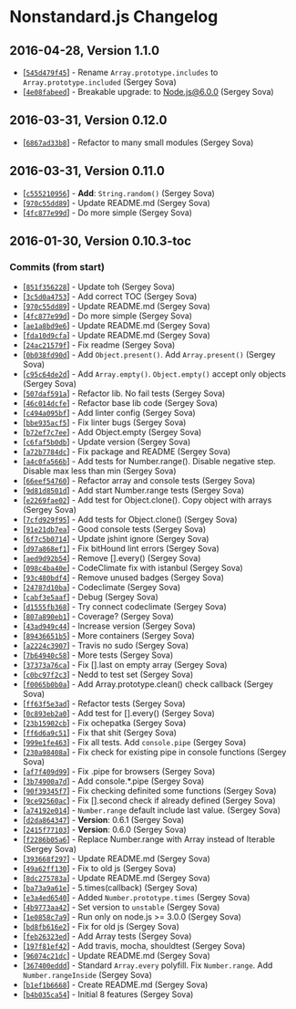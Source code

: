 # Nonstandard.js Changelog

## 2016-04-28, Version 1.1.0

* [[`545d479f45`](https://github.com/LestaD/nonstandard/commit/545d479f45)] - Rename `Array.prototype.includes` to `Array.prototype.included` (Sergey Sova)
* [[`4e08fabeed`](https://github.com/LestaD/nonstandard/commit/4e08fabeed)] - Breakable upgrade: to Node.js@6.0.0 (Sergey Sova)


## 2016-03-31, Version 0.12.0

* [[`6867ad33b8`](https://github.com/LestaD/nonstandard/commit/6867ad33b8)] - Refactor to many small modules (Sergey Sova)


## 2016-03-31, Version 0.11.0

* [[`c555210956`](https://github.com/LestaD/nonstandard/commit/c555210956)] - **Add**: `String.random()` (Sergey Sova)
* [[`970c55dd89`](https://github.com/LestaD/nonstandard/commit/970c55dd89)] - Update README.md (Sergey Sova)
* [[`4fc877e99d`](https://github.com/LestaD/nonstandard/commit/4fc877e99d)] - Do more simple (Sergey Sova)


## 2016-01-30, Version 0.10.3-toc

### Commits (from start)
* [[`851f356228`](https://github.com/lestad/nonstandard.js/commit/851f356228)] - Update toh (Sergey Sova)
* [[`3c5d0a4753`](https://github.com/lestad/nonstandard.js/commit/3c5d0a4753)] - Add correct TOC (Sergey Sova)
* [[`970c55dd89`](https://github.com/lestad/nonstandard.js/commit/970c55dd89)] - Update README.md (Sergey Sova)
* [[`4fc877e99d`](https://github.com/lestad/nonstandard.js/commit/4fc877e99d)] - Do more simple (Sergey Sova)
* [[`ae1a8bd9e6`](https://github.com/lestad/nonstandard.js/commit/ae1a8bd9e6)] - Update README.md (Sergey Sova)
* [[`fda10d9cfa`](https://github.com/lestad/nonstandard.js/commit/fda10d9cfa)] - Update README.md (Sergey Sova)
* [[`24ac21579f`](https://github.com/lestad/nonstandard.js/commit/24ac21579f)] - Fix readme (Sergey Sova)
* [[`0b038fd90d`](https://github.com/lestad/nonstandard.js/commit/0b038fd90d)] - Add `Object.present()`. Add `Array.present()` (Sergey Sova)
* [[`c95c64de2d`](https://github.com/lestad/nonstandard.js/commit/c95c64de2d)] - Add `Array.empty()`. `Object.empty()` accept only objects (Sergey Sova)
* [[`507daf591a`](https://github.com/lestad/nonstandard.js/commit/507daf591a)] - Refactor lib. No fail tests (Sergey Sova)
* [[`46c014dcfe`](https://github.com/lestad/nonstandard.js/commit/46c014dcfe)] - Refactor base lib code (Sergey Sova)
* [[`c494a095bf`](https://github.com/lestad/nonstandard.js/commit/c494a095bf)] - Add linter config (Sergey Sova)
* [[`bbe935acf5`](https://github.com/lestad/nonstandard.js/commit/bbe935acf5)] - Fix linter bugs (Sergey Sova)
* [[`b72ef7c7ee`](https://github.com/lestad/nonstandard.js/commit/b72ef7c7ee)] - Add Object.empty (Sergey Sova)
* [[`c6faf5b0db`](https://github.com/lestad/nonstandard.js/commit/c6faf5b0db)] - Update version (Sergey Sova)
* [[`a72b7784dc`](https://github.com/lestad/nonstandard.js/commit/a72b7784dc)] - Fix package and README (Sergey Sova)
* [[`a4c0fa566b`](https://github.com/lestad/nonstandard.js/commit/a4c0fa566b)] - Add tests for Number.range(). Disable negative step. Disable max less than min (Sergey Sova)
* [[`66eef54760`](https://github.com/lestad/nonstandard.js/commit/66eef54760)] - Refactor array and console tests (Sergey Sova)
* [[`9d81d8501d`](https://github.com/lestad/nonstandard.js/commit/9d81d8501d)] - Add start Number.range tests (Sergey Sova)
* [[`e2269fae02`](https://github.com/lestad/nonstandard.js/commit/e2269fae02)] - Add test for Object.clone(). Copy object with arrays (Sergey Sova)
* [[`7cfd929f95`](https://github.com/lestad/nonstandard.js/commit/7cfd929f95)] - Add tests for Object.clone() (Sergey Sova)
* [[`91e21db7ea`](https://github.com/lestad/nonstandard.js/commit/91e21db7ea)] - Good console tests (Sergey Sova)
* [[`6f7c5b0714`](https://github.com/lestad/nonstandard.js/commit/6f7c5b0714)] - Update jshint ignore (Sergey Sova)
* [[`d97a868ef1`](https://github.com/lestad/nonstandard.js/commit/d97a868ef1)] - Fix bitHound lint errors (Sergey Sova)
* [[`aed9d92b54`](https://github.com/lestad/nonstandard.js/commit/aed9d92b54)] - Remove \[\].every() (Sergey Sova)
* [[`098c4ba40e`](https://github.com/lestad/nonstandard.js/commit/098c4ba40e)] - CodeClimate fix with istanbul (Sergey Sova)
* [[`93c480bdf4`](https://github.com/lestad/nonstandard.js/commit/93c480bdf4)] - Remove unused badges (Sergey Sova)
* [[`24787d10ba`](https://github.com/lestad/nonstandard.js/commit/24787d10ba)] - Codeclimate (Sergey Sova)
* [[`cabf3e5aaf`](https://github.com/lestad/nonstandard.js/commit/cabf3e5aaf)] - Debug (Sergey Sova)
* [[`d1555fb368`](https://github.com/lestad/nonstandard.js/commit/d1555fb368)] - Try connect codeclimate (Sergey Sova)
* [[`807a890eb1`](https://github.com/lestad/nonstandard.js/commit/807a890eb1)] - Coverage? (Sergey Sova)
* [[`43ad949c44`](https://github.com/lestad/nonstandard.js/commit/43ad949c44)] - Increase version (Sergey Sova)
* [[`89436651b5`](https://github.com/lestad/nonstandard.js/commit/89436651b5)] - More containers (Sergey Sova)
* [[`a2224c3907`](https://github.com/lestad/nonstandard.js/commit/a2224c3907)] - Travis no sudo (Sergey Sova)
* [[`7b64940c58`](https://github.com/lestad/nonstandard.js/commit/7b64940c58)] - More tests (Sergey Sova)
* [[`37373a76ca`](https://github.com/lestad/nonstandard.js/commit/37373a76ca)] - Fix \[\].last on empty array (Sergey Sova)
* [[`c0bc97f2c3`](https://github.com/lestad/nonstandard.js/commit/c0bc97f2c3)] - Nedd to test set (Sergey Sova)
* [[`f0065b0b0a`](https://github.com/lestad/nonstandard.js/commit/f0065b0b0a)] - Add Array.prototype.clean() check callback (Sergey Sova)
* [[`ff63f5e3ad`](https://github.com/lestad/nonstandard.js/commit/ff63f5e3ad)] - Refactor tests (Sergey Sova)
* [[`0c893eb2a0`](https://github.com/lestad/nonstandard.js/commit/0c893eb2a0)] - Add test for \[\].every() (Sergey Sova)
* [[`23b15902cb`](https://github.com/lestad/nonstandard.js/commit/23b15902cb)] - Fix ochepatka (Sergey Sova)
* [[`ff6d6a9c51`](https://github.com/lestad/nonstandard.js/commit/ff6d6a9c51)] - Fix that shit (Sergey Sova)
* [[`999e1fe463`](https://github.com/lestad/nonstandard.js/commit/999e1fe463)] - Fix all tests. Add `console.pipe` (Sergey Sova)
* [[`230a98408a`](https://github.com/lestad/nonstandard.js/commit/230a98408a)] - Fix check for existing pipe in console functions (Sergey Sova)
* [[`af7f409d99`](https://github.com/lestad/nonstandard.js/commit/af7f409d99)] - Fix .pipe for browsers (Sergey Sova)
* [[`3b74900a7d`](https://github.com/lestad/nonstandard.js/commit/3b74900a7d)] - Add console.*.pipe (Sergey Sova)
* [[`90f39345f7`](https://github.com/lestad/nonstandard.js/commit/90f39345f7)] - Fix checking definited some functions (Sergey Sova)
* [[`9ce92560ac`](https://github.com/lestad/nonstandard.js/commit/9ce92560ac)] - Fix \[\].second check if already defined (Sergey Sova)
* [[`a74192e014`](https://github.com/lestad/nonstandard.js/commit/a74192e014)] - `Number.range` default include last value. (Sergey Sova)
* [[`d2da864347`](https://github.com/lestad/nonstandard.js/commit/d2da864347)] - **Version**: 0.6.1 (Sergey Sova)
* [[`2415f77103`](https://github.com/lestad/nonstandard.js/commit/2415f77103)] - **Version**: 0.6.0 (Sergey Sova)
* [[`f2286b05a6`](https://github.com/lestad/nonstandard.js/commit/f2286b05a6)] - Replace Number.range with Array instead of Iterable (Sergey Sova)
* [[`393668f297`](https://github.com/lestad/nonstandard.js/commit/393668f297)] - Update README.md (Sergey Sova)
* [[`49a62ff130`](https://github.com/lestad/nonstandard.js/commit/49a62ff130)] - Fix to old js (Sergey Sova)
* [[`8dc275783a`](https://github.com/lestad/nonstandard.js/commit/8dc275783a)] - Update README.md (Sergey Sova)
* [[`ba73a9a61e`](https://github.com/lestad/nonstandard.js/commit/ba73a9a61e)] - 5.times(callback) (Sergey Sova)
* [[`e3a4ed6540`](https://github.com/lestad/nonstandard.js/commit/e3a4ed6540)] - Added `Number.prototype.times` (Sergey Sova)
* [[`4b9773aa42`](https://github.com/lestad/nonstandard.js/commit/4b9773aa42)] - Set version to `unstable` (Sergey Sova)
* [[`1e0858c7a9`](https://github.com/lestad/nonstandard.js/commit/1e0858c7a9)] - Run only on node.js >= 3.0.0 (Sergey Sova)
* [[`bd8fb616e2`](https://github.com/lestad/nonstandard.js/commit/bd8fb616e2)] - Fix for old js (Sergey Sova)
* [[`feb26323ed`](https://github.com/lestad/nonstandard.js/commit/feb26323ed)] - Add Array tests (Sergey Sova)
* [[`197f81ef42`](https://github.com/lestad/nonstandard.js/commit/197f81ef42)] - Add travis, mocha, shouldtest (Sergey Sova)
* [[`96074c21dc`](https://github.com/lestad/nonstandard.js/commit/96074c21dc)] - Update README.md (Sergey Sova)
* [[`367400eddd`](https://github.com/lestad/nonstandard.js/commit/367400eddd)] - Standard `Array.every` polyfill. Fix `Number.range`. Add `Number.rangeInside` (Sergey Sova)
* [[`b1ef1b6668`](https://github.com/lestad/nonstandard.js/commit/b1ef1b6668)] - Create README.md (Sergey Sova)
* [[`b4b035ca54`](https://github.com/lestad/nonstandard.js/commit/b4b035ca54)] - Initial 8 features (Sergey Sova)
